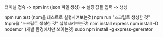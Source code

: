 터미널 접속 -> npm init (json 파일 생성) -> 설정 값들 입력 -> 생성

npm run test (npm을 테스트로 실행시켜보는것)
npm run "스크립트 생성한 것" (npm을 "스크립트 생성한 것" 실행시켜보는것)
npm install express
npm install -D nodemon (개발 환경에서만 쓰이는것)
sudo npm install -g express-generator
